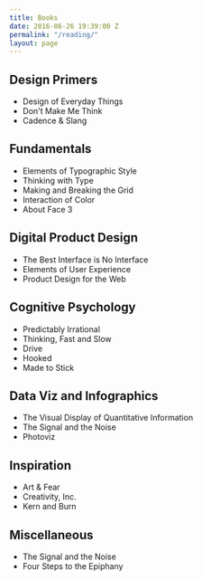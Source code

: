 ```yaml
---
title: Books
date: 2016-06-26 19:39:00 Z
permalink: "/reading/"
layout: page
---
```


## Design Primers

* Design of Everyday Things
* Don't Make Me Think
* Cadence & Slang

## Fundamentals

* Elements of Typographic Style
* Thinking with Type
* Making and Breaking the Grid
* Interaction of Color
* About Face 3

## Digital Product Design

* The Best Interface is No Interface
* Elements of User Experience
* Product Design for the Web

## Cognitive Psychology

* Predictably Irrational
* Thinking, Fast and Slow
* Drive
* Hooked
* Made to Stick

## Data Viz and Infographics

* The Visual Display of Quantitative Information
* The Signal and the Noise
* Photoviz

## Inspiration

* Art & Fear
* Creativity, Inc. 
* Kern and Burn

## Miscellaneous 

* The Signal and the Noise
* Four Steps to the Epiphany
